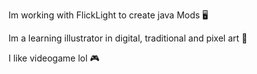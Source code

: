 Im working with FlickLight to create java Mods 🖥️ 

Im a learning illustrator in digital, traditional and pixel art 🎨

I like videogame lol 🎮
